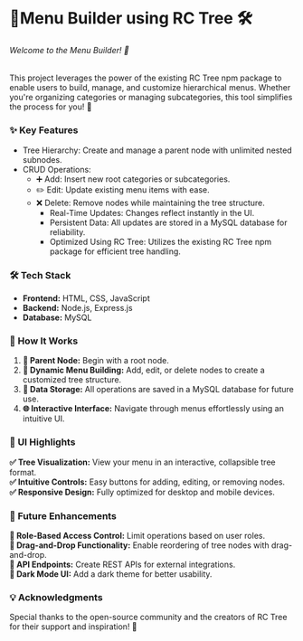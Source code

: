 # 🌳Menu Builder using RC Tree 🛠️
###### Welcome to the Menu Builder! 🎉
This project leverages the power of the existing RC Tree npm package to enable users to build, manage, and customize 
hierarchical menus. Whether you're organizing categories or managing subcategories, this tool simplifies the process for you! 🚀

### ✨ Key Features
*  Tree Hierarchy: Create and manage a parent node with unlimited nested subnodes.
*  CRUD Operations:
   * ➕ Add: Insert new root categories or subcategories.
   * ✏️ Edit: Update existing menu items with ease.
   * ❌ Delete: Remove nodes while maintaining the tree structure.
      * Real-Time Updates: Changes reflect instantly in the UI.
      * Persistent Data: All updates are stored in a MySQL database for reliability.
      *  Optimized Using RC Tree: Utilizes the existing RC Tree npm package for efficient tree handling.

### 🛠️ Tech Stack
* **Frontend:** HTML, CSS, JavaScript
* **Backend:**  Node.js, Express.js
* **Database:** MySQL

### 📂 How It Works
1. **🌟 Parent Node:** Begin with a root node.
2. **🔄 Dynamic Menu Building:** Add, edit, or delete nodes to create a customized tree structure.
3. **💾 Data Storage:** All operations are saved in a MySQL database for future use.
4. **🌐 Interactive Interface:** Navigate through menus effortlessly using an intuitive UI.

### 🎨 UI Highlights
**✅ Tree Visualization:** View your menu in an interactive, collapsible tree format.<br>
**✅ Intuitive Controls:** Easy buttons for adding, editing, or removing nodes.<br>
**✅ Responsive Design:** Fully optimized for desktop and mobile devices.<br>

### 🚀 Future Enhancements
**🌟 Role-Based Access Control:** Limit operations based on user roles.<br>
**🌟 Drag-and-Drop Functionality:** Enable reordering of tree nodes with drag-and-drop.<br>
**🌟 API Endpoints:** Create REST APIs for external integrations.<br>
**🌟 Dark Mode UI:** Add a dark theme for better usability.<br>

### 💡 Acknowledgments
Special thanks to the open-source community and the creators of RC Tree for their support and inspiration! 🌟




